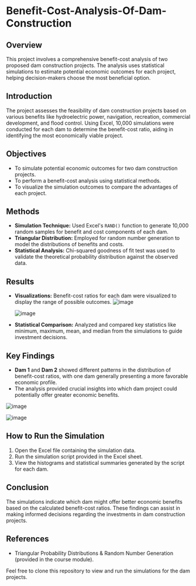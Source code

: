 # Benefit-Cost-Analysis-Of-Dam-Construction

## Overview
This project involves a comprehensive benefit-cost analysis of two proposed dam construction projects. The analysis uses statistical simulations to estimate potential economic outcomes for each project, helping decision-makers choose the most beneficial option.

## Introduction
The project assesses the feasibility of dam construction projects based on various benefits like hydroelectric power, navigation, recreation, commercial development, and flood control. Using Excel, 10,000 simulations were conducted for each dam to determine the benefit-cost ratio, aiding in identifying the most economically viable project.

## Objectives
- To simulate potential economic outcomes for two dam construction projects.
- To perform a benefit-cost analysis using statistical methods.
- To visualize the simulation outcomes to compare the advantages of each project.

## Methods
- **Simulation Technique:** Used Excel's `RAND()` function to generate 10,000 random samples for benefit and cost components of each dam.
- **Triangular Distribution:** Employed for random number generation to model the distributions of benefits and costs.
- **Statistical Analysis:** Chi-squared goodness of fit test was used to validate the theoretical probability distribution against the observed data.

## Results
- **Visualizations:** Benefit-cost ratios for each dam were visualized to display the range of possible outcomes.
  ![image](https://github.com/user-attachments/assets/06a57637-be5d-4896-991c-dce2f761d544)

  ![image](https://github.com/user-attachments/assets/5aa25bbf-cd19-4ad3-948e-0000d6f3ecea)


- **Statistical Comparison:** Analyzed and compared key statistics like minimum, maximum, mean, and median from the simulations to guide investment decisions.

## Key Findings
- **Dam 1** and **Dam 2** showed different patterns in the distribution of benefit-cost ratios, with one dam generally presenting a more favorable economic profile.
- The analysis provided crucial insights into which dam project could potentially offer greater economic benefits.

![image](https://github.com/user-attachments/assets/3750d3cc-55bf-4d26-becd-3e6747bff846)

![image](https://github.com/user-attachments/assets/26d79430-cb2b-4c93-b49c-d7e563632783)


## How to Run the Simulation
1. Open the Excel file containing the simulation data.
2. Run the simulation script provided in the Excel sheet.
3. View the histograms and statistical summaries generated by the script for each dam.

## Conclusion
The simulations indicate which dam might offer better economic benefits based on the calculated benefit-cost ratios. These findings can assist in making informed decisions regarding the investments in dam construction projects.

## References
- Triangular Probability Distributions & Random Number Generation (provided in the course module).


Feel free to clone this repository to view and run the simulations for the dam projects.
